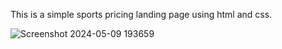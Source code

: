 This is a simple sports pricing landing page using html and css.

![Screenshot 2024-05-09 193659](https://github.com/Tarani12/Pricing-Landing-Page/assets/147273506/d789b0ef-b782-4688-a6be-d2c1144887af)
